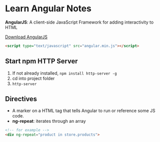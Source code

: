 Learn Angular Notes
===================

**AngularJS**: A client-side JavaScript Framework for adding interactivity to HTML

[Download AngularJS](http://angularjs.org)
```html
<script type="text/javascript" src="angular.min.js"></script>
```

Start npm HTTP Server
---------------------
1. If not already installed, `npm install http-server -g`
1. cd into project folder
1. `http-server`

Directives
----------
- A marker on a HTML tag that tells Angular to run or reference some JS code.
- **ng-repeat**: iterates through an array
```html
<!-- for example -->
<div ng-repeat="product in store.products">
```

